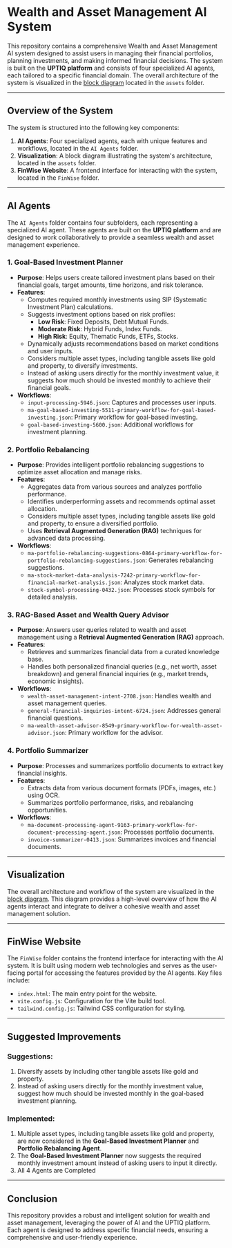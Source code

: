 # Wealth and Asset Management AI System

This repository contains a comprehensive Wealth and Asset Management AI system designed to assist users in managing their financial portfolios, planning investments, and making informed financial decisions. The system is built on the **UPTIQ platform** and consists of four specialized AI agents, each tailored to a specific financial domain. The overall architecture of the system is visualized in the [block diagram](assets/block%20diagram.png) located in the `assets` folder.

---

## Overview of the System

The system is structured into the following key components:

1. **AI Agents**: Four specialized agents, each with unique features and workflows, located in the `AI Agents` folder.
2. **Visualization**: A block diagram illustrating the system's architecture, located in the `assets` folder.
3. **FinWise Website**: A frontend interface for interacting with the system, located in the `FinWise` folder.

---

## AI Agents

The `AI Agents` folder contains four subfolders, each representing a specialized AI agent. These agents are built on the **UPTIQ platform** and are designed to work collaboratively to provide a seamless wealth and asset management experience.

### 1. **Goal-Based Investment Planner**
   - **Purpose**: Helps users create tailored investment plans based on their financial goals, target amounts, time horizons, and risk tolerance.
   - **Features**:
     - Computes required monthly investments using SIP (Systematic Investment Plan) calculations.
     - Suggests investment options based on risk profiles:
       - **Low Risk**: Fixed Deposits, Debt Mutual Funds.
       - **Moderate Risk**: Hybrid Funds, Index Funds.
       - **High Risk**: Equity, Thematic Funds, ETFs, Stocks.
     - Dynamically adjusts recommendations based on market conditions and user inputs.
     - Considers multiple asset types, including tangible assets like gold and property, to diversify investments.
     - Instead of asking users directly for the monthly investment value, it suggests how much should be invested monthly to achieve their financial goals.
   - **Workflows**:
     - `input-processing-5946.json`: Captures and processes user inputs.
     - `ma-goal-based-investing-5511-primary-workflow-for-goal-based-investing.json`: Primary workflow for goal-based investing.
     - `goal-based-investing-5600.json`: Additional workflows for investment planning.

### 2. **Portfolio Rebalancing**
   - **Purpose**: Provides intelligent portfolio rebalancing suggestions to optimize asset allocation and manage risks.
   - **Features**:
     - Aggregates data from various sources and analyzes portfolio performance.
     - Identifies underperforming assets and recommends optimal asset allocation.
     - Considers multiple asset types, including tangible assets like gold and property, to ensure a diversified portfolio.
     - Uses **Retrieval Augmented Generation (RAG)** techniques for advanced data processing.
   - **Workflows**:
     - `ma-portfolio-rebalancing-suggestions-0864-primary-workflow-for-portfolio-rebalancing-suggestions.json`: Generates rebalancing suggestions.
     - `ma-stock-market-data-analysis-7242-primary-workflow-for-financial-market-analysis.json`: Analyzes stock market data.
     - `stock-symbol-processing-0432.json`: Processes stock symbols for detailed analysis.

### 3. **RAG-Based Asset and Wealth Query Advisor**
   - **Purpose**: Answers user queries related to wealth and asset management using a **Retrieval Augmented Generation (RAG)** approach.
   - **Features**:
     - Retrieves and summarizes financial data from a curated knowledge base.
     - Handles both personalized financial queries (e.g., net worth, asset breakdown) and general financial inquiries (e.g., market trends, economic insights).
   - **Workflows**:
     - `wealth-asset-management-intent-2708.json`: Handles wealth and asset management queries.
     - `general-financial-inquiries-intent-6724.json`: Addresses general financial questions.
     - `ma-wealth-asset-advisor-8549-primary-workflow-for-wealth-asset-advisor.json`: Primary workflow for the advisor.

### 4. **Portfolio Summarizer**
   - **Purpose**: Processes and summarizes portfolio documents to extract key financial insights.
   - **Features**:
     - Extracts data from various document formats (PDFs, images, etc.) using OCR.
     - Summarizes portfolio performance, risks, and rebalancing opportunities.
   - **Workflows**:
     - `ma-document-processing-agent-9163-primary-workflow-for-document-processing-agent.json`: Processes portfolio documents.
     - `invoice-summarizer-0413.json`: Summarizes invoices and financial documents.

---

## Visualization

The overall architecture and workflow of the system are visualized in the [block diagram](assets/block%20diagram.png). This diagram provides a high-level overview of how the AI agents interact and integrate to deliver a cohesive wealth and asset management solution.

---

## FinWise Website

The `FinWise` folder contains the frontend interface for interacting with the AI system. It is built using modern web technologies and serves as the user-facing portal for accessing the features provided by the AI agents. Key files include:
- `index.html`: The main entry point for the website.
- `vite.config.js`: Configuration for the Vite build tool.
- `tailwind.config.js`: Tailwind CSS configuration for styling.

---

## Suggested Improvements

### Suggestions:
1. Diversify assets by including other tangible assets like gold and property.
2. Instead of asking users directly for the monthly investment value, suggest how much should be invested monthly in the goal-based investment planning.

### Implemented:
1. Multiple asset types, including tangible assets like gold and property, are now considered in the **Goal-Based Investment Planner** and **Portfolio Rebalancing Agent**.
2. The **Goal-Based Investment Planner** now suggests the required monthly investment amount instead of asking users to input it directly.
3. All 4 Agents are Completed

---

## Conclusion

This repository provides a robust and intelligent solution for wealth and asset management, leveraging the power of AI and the UPTIQ platform. Each agent is designed to address specific financial needs, ensuring a comprehensive and user-friendly experience.